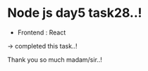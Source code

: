 # Node js day5 task28..!

* Frontend : React

-> completed this task..!

Thank you so much madam/sir..!